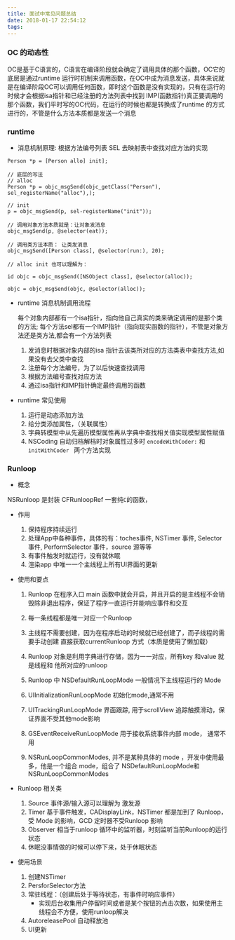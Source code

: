 ```yaml
---
title: 面试中常见问题总结
date: 2018-01-17 22:54:12
tags:
---
```




### OC 的动态性

OC是基于C语言的，C语言在编译阶段就会确定了调用具体的那个函数，OC它的底层是通过runtime 运行时机制来调用函数，在OC中成为消息发送，具体来说就是在编译阶段OC可以调用任何函数，即时这个函数是没有实现的，只有在运行的时候才会根据isa指针和已经注册的方法列表中找到 IMP(函数指针)真正要调用的那个函数，我们平时写的OC代码，在运行的时候也都是转换成了runtime 的方式进行的，不管是什么方法本质都是发送一个消息


### runtime

- 消息机制原理: 根据方法编号列表 SEL 去映射表中查找对应方法的实现

```
Person *p = [Person allo] init];

// 底层的写法
// alloc
Person *p = objc_msgSend(objc_getClass("Person"), sel_registerName("alloc"),);

// init
p = objc_msgSend(p, sel-registerName("init"));

// 调用对象方法本质就是：让对象发消息
objc_msgSend(p, @selector(eat));

// 调用类方法本质： 让类发消息
objc_msgSend([Person class], @selector(run:), 20);

// alloc init 也可以理解为：

id objc = objc_msgSend([NSObject class], @selector(alloc));

objc = objc_msgSend(objc, @selector(alloc));

```


- runtime 消息机制调用流程

	每个对象内部都有一个isa指针，指向他自己真实的类来确定调用的是那个类的方法; 每个方法sel都有一个IMP指针（指向现实函数的指针），不管是对象方法还是类方法,都会有一个方法列表
	
	1. 发消息时根据对象内部的isa 指针去该类所对应的方法类表中查找方法,如果没有去父类中查找
	2. 注册每个方法编号，为了以后快速查找调用
	3. 根据方法编号查找对应方法
	4. 通过isa指针和IMP指针确定最终调用的函数

- runtime 常见使用
	
	1. 运行是动态添加方法
	2. 给分类添加属性，（关联属性）
	3. 字典转模型中从先遍历模型属性再从字典中查找相关值实现模型属性赋值
	4. NSCoding 自动归档解档时对象属性过多时 `encodeWithCoder:` 和 `initWithCoder ` 两个方法实现
	
	
### Runloop

- 概念
 
 NSRunloop 是封装 CFRunloopRef 一套纯`C`的函数，

- 作用

	1. 保持程序持续运行
	2. 处理App中各种事件，具体的有：toches事件, NSTimer 事件, Selector 事件, PerformSelector 事件，source 源等等
	3. 有事件触发时就运行，没有就休眠
	4. 渲染app 中唯一一个主线程上所有UI界面的更新
	
- 使用和要点
	
	1. Runloop 在程序入口 main 函数中就会开启，并且开启的是主线程不会销毁除非退出程序，保证了程序一直运行并能响应事件和交互
	2. 每一条线程都是唯一对应一个Runloop
	3. 主线程不需要创建，因为在程序启动的时候就已经创建了，而子线程的需要手动创建 直接获取currentRunloop 方式（本质是使用了懒加载）
	4. Runloop 对象是利用字典进行存储，因为一一对应，所有key 和value 就是线程和 他所对应的runloop

	5. Runloop 中 NSDefaultRunLoopMode 一般情况下主线程运行的 Mode
	6. UIInitializationRunLoopMode 初始化mode,通常不用
	7. UITrackingRunLoopMode 界面跟踪, 用于scrollView 追踪触摸滑动，保证界面不受其他mode影响
	8. GSEventReceiveRunLoopMode 用于接收系统事件内部 mode， 通常不用
	
	9. NSRunLoopCommonModes, 并不是某种具体的 mode ，开发中使用最多，他是一个组合 mode，组合了 NSDefaultRunLoopMode和 NSRunLoopCommonModes

- Runloop 相关类

	1. Source 事件源/输入源可以理解为 激发源
	2. Timer 基于事件触发，CADisplayLink，NSTimer 都是加到了 Runloop，受 Mode 的影响，GCD 定时器不受Runloop 影响
	3. Observer 相当于runloop 循环中的监听器，时刻监听当前Runloop的运行状态
	4. 休眠没事情做的时候可以停下来，处于休眠状态

- 使用场景

	1. 创建NSTimer
	2. PersforSelector方法
	3. 常驻线程：（创建后处于等待状态，有事件时响应事件）
		- 实现后台收集用户停留时间或者是某个按钮的点击次数，如果使用主线程会不方便，使用runloop解决
	4. AutoreleasePool 自动释放池
	5. UI更新	
	
	

	 